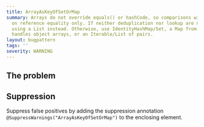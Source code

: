 ```yaml
---
title: ArrayAsKeyOfSetOrMap
summary: Arrays do not override equals() or hashCode, so comparisons will be done
  on reference equality only. If neither deduplication nor lookup are needed, consider
  using a List instead. Otherwise, use IdentityHashMap/Set, a Map from a library that
  handles object arrays, or an Iterable/List of pairs.
layout: bugpattern
tags: ''
severity: WARNING
---
```


<!--
*** AUTO-GENERATED, DO NOT MODIFY ***
To make changes, edit the @BugPattern annotation or the explanation in docs/bugpattern.
-->


## The problem


## Suppression
Suppress false positives by adding the suppression annotation `@SuppressWarnings("ArrayAsKeyOfSetOrMap")` to the enclosing element.
